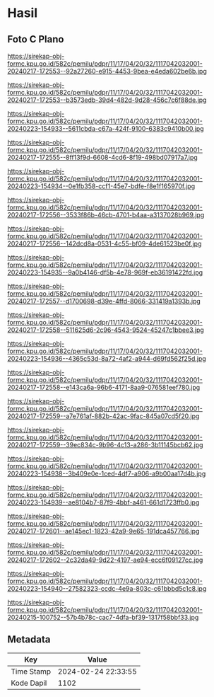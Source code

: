 # Hasil

## Foto C Plano

https://sirekap-obj-formc.kpu.go.id/582c/pemilu/pdpr/11/17/04/20/32/1117042032001-20240217-172553--92a27260-e915-4453-9bea-e4eda602be6b.jpg

https://sirekap-obj-formc.kpu.go.id/582c/pemilu/pdpr/11/17/04/20/32/1117042032001-20240217-172553--b3573edb-39d4-482d-9d28-456c7c6f88de.jpg

https://sirekap-obj-formc.kpu.go.id/582c/pemilu/pdpr/11/17/04/20/32/1117042032001-20240223-154933--5611cbda-c67a-424f-9100-6383c9410b00.jpg

https://sirekap-obj-formc.kpu.go.id/582c/pemilu/pdpr/11/17/04/20/32/1117042032001-20240217-172555--8ff13f9d-6608-4cd6-8f19-498bd07917a7.jpg

https://sirekap-obj-formc.kpu.go.id/582c/pemilu/pdpr/11/17/04/20/32/1117042032001-20240223-154934--0e1fb358-ccf1-45e7-bdfe-f8e1f165970f.jpg

https://sirekap-obj-formc.kpu.go.id/582c/pemilu/pdpr/11/17/04/20/32/1117042032001-20240217-172556--3533f86b-46cb-4701-b4aa-a3137028b969.jpg

https://sirekap-obj-formc.kpu.go.id/582c/pemilu/pdpr/11/17/04/20/32/1117042032001-20240217-172556--142dcd8a-0531-4c55-bf09-4de61523be0f.jpg

https://sirekap-obj-formc.kpu.go.id/582c/pemilu/pdpr/11/17/04/20/32/1117042032001-20240223-154935--9a0b4146-df5b-4e78-969f-eb36191422fd.jpg

https://sirekap-obj-formc.kpu.go.id/582c/pemilu/pdpr/11/17/04/20/32/1117042032001-20240217-172557--d1700698-d39e-4ffd-8066-331419a1393b.jpg

https://sirekap-obj-formc.kpu.go.id/582c/pemilu/pdpr/11/17/04/20/32/1117042032001-20240217-172558--511625d6-2c96-4543-9524-45247c1bbee3.jpg

https://sirekap-obj-formc.kpu.go.id/582c/pemilu/pdpr/11/17/04/20/32/1117042032001-20240223-154936--4365c53d-8a72-4af2-a944-d69fd562f25d.jpg

https://sirekap-obj-formc.kpu.go.id/582c/pemilu/pdpr/11/17/04/20/32/1117042032001-20240217-172558--e143ca6a-96b6-4171-8aa9-076581eef780.jpg

https://sirekap-obj-formc.kpu.go.id/582c/pemilu/pdpr/11/17/04/20/32/1117042032001-20240217-172559--a7e761af-882b-42ac-9fac-845a07cd5f20.jpg

https://sirekap-obj-formc.kpu.go.id/582c/pemilu/pdpr/11/17/04/20/32/1117042032001-20240217-172559--39ec834c-9b96-4c13-a286-3b11145bcb62.jpg

https://sirekap-obj-formc.kpu.go.id/582c/pemilu/pdpr/11/17/04/20/32/1117042032001-20240223-154938--3b409e0e-1ced-4df7-a906-a9b00aa17d4b.jpg

https://sirekap-obj-formc.kpu.go.id/582c/pemilu/pdpr/11/17/04/20/32/1117042032001-20240223-154939--ae8104b7-87f9-4bbf-a461-661d1723ffb0.jpg

https://sirekap-obj-formc.kpu.go.id/582c/pemilu/pdpr/11/17/04/20/32/1117042032001-20240217-172601--ae145ec1-1823-42a9-9e65-191dca457766.jpg

https://sirekap-obj-formc.kpu.go.id/582c/pemilu/pdpr/11/17/04/20/32/1117042032001-20240217-172602--2c32da49-9d22-4197-ae94-ecc6f09127cc.jpg

https://sirekap-obj-formc.kpu.go.id/582c/pemilu/pdpr/11/17/04/20/32/1117042032001-20240223-154940--27582323-ccdc-4e9a-803c-c61bbbd5c1c8.jpg

https://sirekap-obj-formc.kpu.go.id/582c/pemilu/pdpr/11/17/04/20/32/1117042032001-20240215-100752--57b4b78c-cac7-4dfa-bf39-1317f58bbf33.jpg


## Metadata

| Key        | Value               |
| ---------- | ------------------- |
| Time Stamp | 2024-02-24 22:33:55 |
| Kode Dapil | 1102                |



